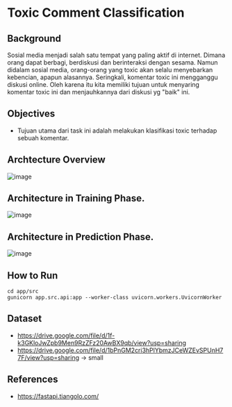 # Toxic Comment Classification


## Background
Sosial media menjadi salah satu tempat yang paling aktif di internet. Dimana orang dapat berbagi, berdiskusi dan berinteraksi dengan sesama. Namun didalam sosial media, orang-orang yang toxic akan selalu menyebarkan kebencian, apapun alasannya. Seringkali, komentar toxic ini mengganggu diskusi online. Oleh karena itu kita memiliki tujuan untuk menyaring komentar toxic ini dan menjauhkannya dari diskusi yg "baik" ini.

## Objectives
- Tujuan utama dari task ini adalah melakukan klasifikasi toxic terhadap sebuah komentar.

## Archtecture Overview
![image](https://user-images.githubusercontent.com/46605131/173094283-f1fd62b6-c2e9-459f-a601-d5b3799f4be9.png)

## Architecture in Training Phase.
![image](https://user-images.githubusercontent.com/46605131/173094497-ce13fc3d-32de-49d8-b15c-fdcb02c7e734.png)

## Architecture in Prediction Phase.
![image](https://user-images.githubusercontent.com/46605131/173094571-8739afca-36b0-4560-bc20-cb00e543bfcf.png)

## How to Run
```
cd app/src
gunicorn app.src.api:app --worker-class uvicorn.workers.UvicornWorker
```

## Dataset
- https://drive.google.com/file/d/1f-k3GKloJwZpb9Men9RzZFz20AwBX9qb/view?usp=sharing
- https://drive.google.com/file/d/1bPnGM2cri3hPlYbmzJCeWZEvSPUnH77F/view?usp=sharing -> small


## References
- https://fastapi.tiangolo.com/

